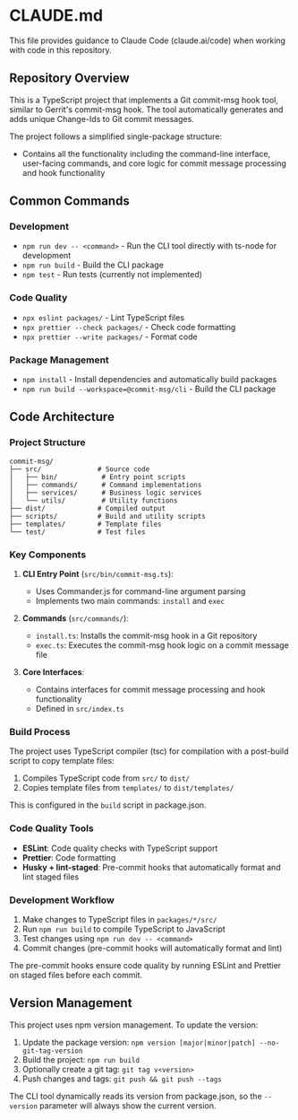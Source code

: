 # CLAUDE.md

This file provides guidance to Claude Code (claude.ai/code) when working with code in this repository.

## Repository Overview

This is a TypeScript project that implements a Git commit-msg hook tool, similar to Gerrit's commit-msg hook. The tool automatically generates and adds unique Change-Ids to Git commit messages.

The project follows a simplified single-package structure:

- Contains all the functionality including the command-line interface, user-facing commands, and core logic for commit message processing and hook functionality

## Common Commands

### Development

- `npm run dev -- <command>` - Run the CLI tool directly with ts-node for development
- `npm run build` - Build the CLI package
- `npm test` - Run tests (currently not implemented)

### Code Quality

- `npx eslint packages/` - Lint TypeScript files
- `npx prettier --check packages/` - Check code formatting
- `npx prettier --write packages/` - Format code

### Package Management

- `npm install` - Install dependencies and automatically build packages
- `npm run build --workspace=@commit-msg/cli` - Build the CLI package

## Code Architecture

### Project Structure

```
commit-msg/
├── src/              # Source code
│   ├── bin/           # Entry point scripts
│   ├── commands/      # Command implementations
│   ├── services/      # Business logic services
│   └── utils/         # Utility functions
├── dist/             # Compiled output
├── scripts/          # Build and utility scripts
├── templates/        # Template files
└── test/             # Test files
```

### Key Components

1. **CLI Entry Point** (`src/bin/commit-msg.ts`):
   - Uses Commander.js for command-line argument parsing
   - Implements two main commands: `install` and `exec`

2. **Commands** (`src/commands/`):
   - `install.ts`: Installs the commit-msg hook in a Git repository
   - `exec.ts`: Executes the commit-msg hook logic on a commit message file

3. **Core Interfaces**:
   - Contains interfaces for commit message processing and hook functionality
   - Defined in `src/index.ts`

### Build Process

The project uses TypeScript compiler (tsc) for compilation with a post-build script to copy template files:

1. Compiles TypeScript code from `src/` to `dist/`
2. Copies template files from `templates/` to `dist/templates/`

This is configured in the `build` script in package.json.

### Code Quality Tools

- **ESLint**: Code quality checks with TypeScript support
- **Prettier**: Code formatting
- **Husky + lint-staged**: Pre-commit hooks that automatically format and lint staged files

### Development Workflow

1. Make changes to TypeScript files in `packages/*/src/`
2. Run `npm run build` to compile TypeScript to JavaScript
3. Test changes using `npm run dev -- <command>`
4. Commit changes (pre-commit hooks will automatically format and lint)

The pre-commit hooks ensure code quality by running ESLint and Prettier on staged files before each commit.

## Version Management

This project uses npm version management. To update the version:

1. Update the package version: `npm version [major|minor|patch] --no-git-tag-version`
2. Build the project: `npm run build`
3. Optionally create a git tag: `git tag v<version>`
4. Push changes and tags: `git push && git push --tags`

The CLI tool dynamically reads its version from package.json, so the `--version` parameter will always show the current version.
